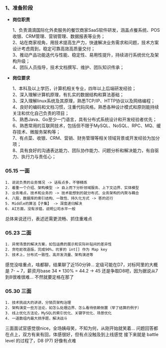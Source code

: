 
### 1、准备阶段

- **岗位职责**
  
	1、负责滴滴国际化外卖服务的餐饮商家SaaS软件研发，涵盖点餐系统、POS收银、CRM管理、营销管理、数据报表等业务；  
	2、站在商家视角，用技术提高生产力，快速解决业务需求和问题，技术方案设计考虑周到，稳定可靠高效高质量交付；  
	3、推动产品功能迭代与性能、稳定性、易用性提升，持续进行系统优化及架构升级；  
	4、团队人员指导，技术文档撰写、维护、团队知识传承；


-  **岗位要求**

	1、本科及以上学历，计算机相关专业，四年以上后端研发经验；  
	2、深入理解计算机原理，有扎实的数据结构和算法基础；  
	3、深入理解linux系统及其原理，熟悉TCP/IP、HTTP协议以及网络编程；  
	4、良好的编码和文档习惯，注重代码风格，熟悉各种设计模式和原则能持续关注和优化自己负责的项目；  
	5、熟悉Java、Go至少一门语言，具有分布式系统设计和开发经验者优先；  
	6、熟悉常用的互联网技术，包括但不限于MySQL、NoSQL、RPC、MQ、缓存技术、微服务架构等；  
	7、有点菜、收银、CRM、营销、财务管理等相关领域背景或开发经验为加分项；  
	8、具有良好的沟通表达能力、团队协作能力、问题分析和解决能力，有自驱力、执行力与责任心；


### 05.15 一面

	1. 说说负责的业务情况 -> 话有点多，不够精炼
	2. 着重一个介绍、架构模型 -> 自上而下分析领域服务、上下文边界、实体模型
	3. 业务难点，技术和业务的 -> 技术能想到的就分布式、业务架构的内聚与耦合
	4. 八股，数据库的索引结构、一致性、持久化方式 -> 答的还行
	5. Middle的算法【子集】 -> 深度递归解决
	6. AI方面，没有涉猎，说明公司水平一般

总体来说还行，表述还需更流畅、抓住重难点


### 05.23 二面

	1. 异常场景的解决方案，如包运费的展示和实际补贴间的差异性
	2. 贪吃蛇改造版，完成90%，坑爹的 int[] 作为 Map key
	3. 技术上，分布式一致性、高并发流量、架构演进等

感觉没啥重点，啥都聊，结果聊了近150分钟...
定级可能在D7，对标阿里的大概是 7- ~ 7，薪资月base 34 * 130% = 44.2 -> 45
还是争取D8吧，因为据说从7到8很难很难... 不然就要定格在那了


### 05.30 三面

	1. 技术挑战大的讲讲，分销员架构治理
	2. 架构演变一些方法论，如怎么处理边界、怎么看待依赖倒置（举了结算的例子）
	3. 线上优化方法论，MySQL的索引优化、关键字优化、场景优化
	4. 一道数组内最大排序题，解决战斗

三面面试官感觉很nice，全场姨母笑，不知为何，从刚开始就笑着... 
问题回答都在点上，双方有来有回，体感很好，但有点没触及到上线感觉
接下来就是 battle level 的过程了，D8 (P7) 好像有点难




